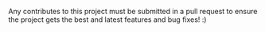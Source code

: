 Any contributes to this project must be submitted in a pull request to ensure the project gets the best and latest features and bug fixes! :)
